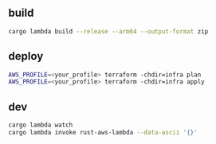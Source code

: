## build

```bash
cargo lambda build --release --arm64 --output-format zip
```

## deploy

```bash
AWS_PROFILE=<your_profile> terraform -chdir=infra plan
AWS_PROFILE=<your_profile> terraform -chdir=infra apply
```

## dev

```bash
cargo lambda watch
cargo lambda invoke rust-aws-lambda --data-ascii '{}'
```
